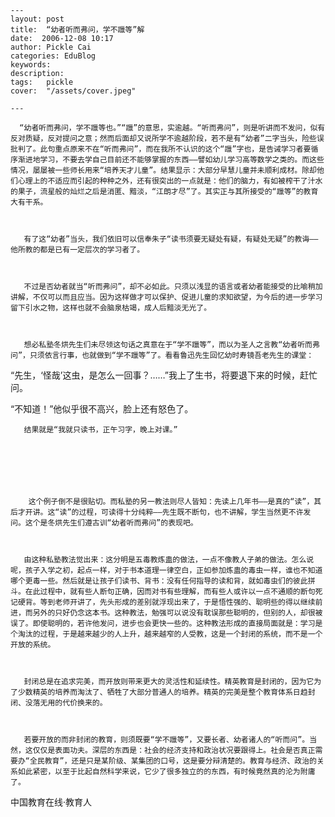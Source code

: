 
    ---
    layout: post  
    title:  “幼者听而弗问，学不躐等”解  
    date:  2006-12-08 10:17  
    author: Pickle Cai  
    categories: EduBlog  
    keywords: 
    description:   
    tags:	pickle   
    cover:  "/assets/cover.jpeg"  

    ---  
    
      “幼者听而弗问，学不躐等也。”“躐”的意思，实逾越。“听而弗问”，则是听讲而不发问，似有反对质疑，反对提问之意；然而后面却又说所学不逾越阶段，若不是有“幼者”二字当头，险些误批判了。此句重点原来不在“听而弗问”，而在我所不认识的这个“躐”字也，是告诫学习者要循序渐进地学习，不要去学自己目前还不能够掌握的东西——譬如幼儿学习高等数学之类的。而这些情况，屡屡被一些师长用来“培养天才儿童”。结果显示：大部分早慧儿童并未顺利成材。除却他们心理上的不适应而引起的种种之外，还有很突出的一点就是：他们的脑力，有如被榨干了汁水的果子，流星般的灿烂之后是消匿、黯淡，“江朗才尽”了。其实正与其所接受的“躐等”的教育大有干系。



       有了这“幼者”当头，我们依旧可以信奉朱子“读书须要无疑处有疑，有疑处无疑”的教诲——他所教的都是已有一定层次的学习者了。



       不过是否幼者就当“听而弗问”，却不必如此。只须以浅显的语言或者幼者能接受的比喻稍加讲解，不仅可以而且应当。因为这样做才可以保护、促进儿童的求知欲望，为今后的进一步学习留下引水之物，这样也就不会脑泉枯竭，成人后黯淡无光了。



       想必私塾冬烘先生们未尽领这句话之真意在于“学不躐等”，而以为圣人之言教“幼者听而弗问”，只须依言行事，也就做到“学不躐等”了。看看鲁迅先生回忆幼时寿镜吾老先生的课堂：



 



   “先生，‘怪哉’这虫，是怎么一回事？……”我上了生书，将要退下来的时候，赶忙问。 　　 



   “不知道！”他似乎很不高兴，脸上还有怒色了。 



 



       结果就是“我就只读书，正午习字，晚上对课。”



 



        这个例子倒不是很贴切。而私塾的另一教法则尽人皆知：先读上几年书——是真的“读”，其后才开讲。这“读”的过程，可读得十分纯粹——先生既不断句，也不讲解，学生当然更不许发问。这个是冬烘先生们遵古训“幼者听而弗问”的表现吧。



       由这种私塾教法觉出来：这分明是五毒教炼蛊的做法，一点不像教人子弟的做法。怎么说呢，孩子入学之初，起点一样，对于书本道理一律空白，正如参加炼蛊的毒虫一样，谁也不知道哪个更毒一些。然后就是让孩子们读书、背书：没有任何指导的读和背，就如毒虫们的彼此拼斗。在此过程中，就有些人断句正确，因而对书有些理解，而有些人或许以一点不通顺的断句死记硬背。等到老师开讲了，先头形成的差别就浮现出来了，于是悟性强的、聪明些的得以继续前进，而另外的只好仍念这本书。这种教法，勉强可以说没有耽误那些聪明的，但别的人，却很被误了。即使聪明的，若许他发问，进步也会更快一些的。这种教法形成的直接局面就是：学习是个淘汰的过程，于是越来越少的人上升，越来越窄的人受教，这是一个封闭的系统，而不是一个开放的系统。



       封闭总是在追求完美，而开放则带来更大的灵活性和延续性。精英教育是封闭的，因为它为了少数精英的培养而淘汰了、牺牲了大部分普通人的培养。精英的完美是整个教育体系日趋封闭、没落无用的代价换来的。



       若要开放的而非封闭的教育，则须既要“学不躐等”，又要长者、幼者诸人的“听而问”。当然，这仅仅是表面功夫。深层的东西是：社会的经济支持和政治状况要跟得上。社会是否真正需要办“全民教育”，还是只是某阶级、某集团的口号，这是要分辩清楚的。教育与经济、政治的关系如此紧密，以至于比起自然科学来说，它少了很多独立的的东西，有时候竟然真的沦为附庸了。

		

		    
 中国教育在线·教育人

